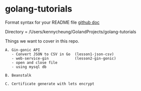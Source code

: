 # golang-tutorials

Format syntax for your README file [github doc](https://docs.github.com/en/get-started/writing-on-github/getting-started-with-writing-and-formatting-on-github/basic-writing-and-formatting-syntax)

Directory = /Users/kennycheung/GolandProjects/golang-tutorials

Things we want to cover in this repo.

```
A. Gin-gonic API 
   - Convert JSON to CSV in Go  (lesson1-json-csv)
   - web-service-gin            (lesson2-gin-gonic)
   - open and close file
   - using mysql db 

B. Beanstalk

C. Certificate generate with lets encrypt 
```